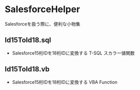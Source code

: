 # SalesforceHelper
Salesforceを扱う際に、便利な小物集

## Id15ToId18.sql
* Salesforce15桁IDを18桁IDに変換する T-SQL スカラー値関数

## Id15ToId18.vb
* Salesforce15桁IDを18桁IDに変換する VBA Function

